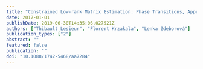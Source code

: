```yaml
---
title: "Constrained Low-rank Matrix Estimation: Phase Transitions, Approximate Message Passing and Applications"
date: 2017-01-01
publishDate: 2019-06-30T14:35:06.027521Z
authors: ["Thibault Lesieur", "Florent Krzakala", "Lenka Zdeborová"]
publication_types: ["2"]
abstract: ""
featured: false
publication: ""
doi: "10.1088/1742-5468/aa7284"
---
```



